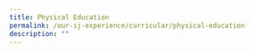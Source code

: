 ```yaml
---
title: Physical Education
permalink: /our-ij-experience/curricular/physical-education
description: ""
---
```

